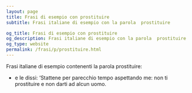 ```yaml
---
layout: page
title: Frasi di esempio con prostituire 
subtitle: Frasi italiane di esempio con la parola  prostituire

og_title: Frasi di esempio con prostituire 
og_description: Frasi italiane di esempio con la parola  prostituire
og_type: website
permalink: /frasi/p/prostituire.html
---
```


Frasi italiane di esempio contenenti la parola prostituire:


- e le dissi: ‘Stattene per parecchio tempo aspettando me: non ti prostituire e non darti ad alcun uomo.
